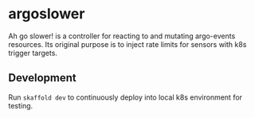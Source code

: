 # argoslower
Ah go slower! is a controller for reacting to and mutating argo-events resources.
Its original purpose is to inject rate limits for sensors with k8s trigger
targets.

## Development
Run `skaffold dev` to continuously deploy into local k8s environment for testing.
